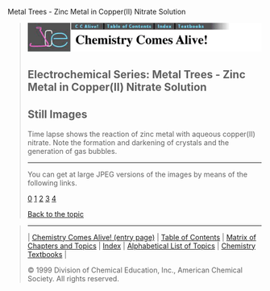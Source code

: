 





 Metal Trees - Zinc Metal in Copper(II) Nitrate Solution
 



> ![Chemistry Comes Alive!](ccahead.gif)
> 
> 
> 
> 
> 
> 
> 
> 
> 
> ## Electrochemical Series: Metal Trees - Zinc Metal in Copper(II) Nitrate Solution
> 
> 
> 
> 
> ## Still Images
> 
> 
> 
> 
> 
> 
> 
> 
> 
>  Time lapse shows the reaction of zinc metal with aqueous copper(II) nitrate. Note the formation and darkening of crystals and the generation of gas bubbles.
>  
> 
> 
> 
> 
> 
> 
> ---
> 
> 
>  You can get at large JPEG versions of the images by means of the following links.
>    
> 
> 
> [0](../../STILLS/TREES/TREE08/64JPG48/0.JPG) 
> [1](../../STILLS/TREES/TREE08/64JPG48/1.JPG) 
> [2](../../STILLS/TREES/TREE08/64JPG48/2.JPG) 
> [3](../../STILLS/TREES/TREE08/64JPG48/3.JPG) 
> [4](../../STILLS/TREES/TREE08/64JPG48/4.JPG) 
> 
> 
> 
> 
> [Back to the topic](../../MAIN/TREES/PAGE1.HTM)



> ---
> 
> 
>  |
>  [Chemistry Comes Alive! (entry page)](../../INDEX.HTM) 
>  |
>  [Table of Contents](../../CONTENTS.HTM) 
>  |
>  [Matrix of Chapters and Topics](../../MATRIX.HTM) 
>  |
>  [Index](../../WORDS.HTM) 
>  |
>  [Alphabetical List of Topics](../../ALPHATOP.HTM) 
>  |
>  [Chemistry Textbooks](../../BOOKS.HTM) 
>  |
>  
>  © 1999 Division of Chemical Education, Inc.,
American Chemical Society. All rights reserved.





